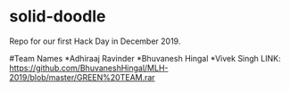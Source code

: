 # solid-doodle
Repo for our first Hack Day in December 2019.

#Team Names
 *Adhiraaj Ravinder
 *Bhuvanesh Hingal
 *Vivek Singh
 LINK: https://github.com/BhuvaneshHingal/MLH-2019/blob/master/GREEN%20TEAM.rar
